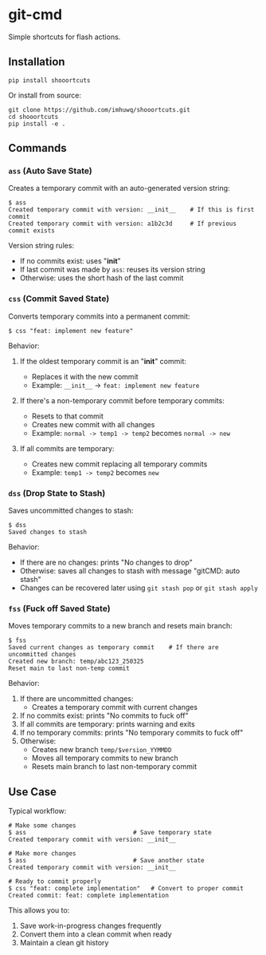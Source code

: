 # git-cmd

Simple shortcuts for flash actions.

## Installation

    pip install shooortcuts

Or install from source:

    git clone https://github.com/imhuwq/shooortcuts.git
    cd shooortcuts
    pip install -e .

## Commands

### `ass` (Auto Save State)

Creates a temporary commit with an auto-generated version string:

    $ ass
    Created temporary commit with version: __init__    # If this is first commit
    Created temporary commit with version: a1b2c3d     # If previous commit exists

Version string rules:
- If no commits exist: uses "__init__"
- If last commit was made by `ass`: reuses its version string
- Otherwise: uses the short hash of the last commit

### `css` (Commit Saved State)

Converts temporary commits into a permanent commit:

    $ css "feat: implement new feature"

Behavior:
1. If the oldest temporary commit is an "__init__" commit:
   - Replaces it with the new commit
   - Example: `__init__` -> `feat: implement new feature`

2. If there's a non-temporary commit before temporary commits:
   - Resets to that commit
   - Creates new commit with all changes
   - Example: `normal -> temp1 -> temp2` becomes `normal -> new`

3. If all commits are temporary:
   - Creates new commit replacing all temporary commits
   - Example: `temp1 -> temp2` becomes `new`

### `dss` (Drop State to Stash)

Saves uncommitted changes to stash:

    $ dss
    Saved changes to stash

Behavior:
- If there are no changes: prints "No changes to drop"
- Otherwise: saves all changes to stash with message "gitCMD: auto stash"
- Changes can be recovered later using `git stash pop` or `git stash apply`

### `fss` (Fuck off Saved State)

Moves temporary commits to a new branch and resets main branch:

    $ fss
    Saved current changes as temporary commit    # If there are uncommitted changes
    Created new branch: temp/abc123_250325
    Reset main to last non-temp commit

Behavior:
1. If there are uncommitted changes:
   - Creates a temporary commit with current changes
2. If no commits exist: prints "No commits to fuck off"
3. If all commits are temporary: prints warning and exits
4. If no temporary commits: prints "No temporary commits to fuck off"
5. Otherwise:
   - Creates new branch `temp/$version_YYMMDD`
   - Moves all temporary commits to new branch
   - Resets main branch to last non-temporary commit

## Use Case

Typical workflow:

    # Make some changes
    $ ass                              # Save temporary state
    Created temporary commit with version: __init__

    # Make more changes
    $ ass                              # Save another state
    Created temporary commit with version: __init__

    # Ready to commit properly
    $ css "feat: complete implementation"   # Convert to proper commit
    Created commit: feat: complete implementation

This allows you to:
1. Save work-in-progress changes frequently
2. Convert them into a clean commit when ready
3. Maintain a clean git history 

